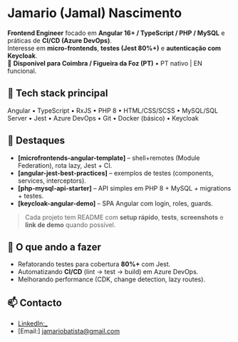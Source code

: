 # Jamario (Jamal) Nascimento

**Frontend Engineer** focado em **Angular 16+ / TypeScript / PHP / MySQL** e práticas de **CI/CD (Azure DevOps)**.  
Interesse em **micro-frontends**, **testes (Jest 80%+)** e **autenticação com Keycloak**.  
📍 **Disponível para Coimbra / Figueira da Foz (PT)** • PT nativo | EN funcional.

## 🧰 Tech stack principal
Angular • TypeScript • RxJS • PHP 8 • HTML/CSS/SCSS • MySQL/SQL Server • Jest • Azure DevOps • Git • Docker (básico) • Keycloak

## 🚀 Destaques
- **[microfrontends-angular-template]** – shell+remotes (Module Federation), rota lazy, Jest + CI.
- **[angular-jest-best-practices]** – exemplos de testes (components, services, interceptors).
- **[php-mysql-api-starter]** – API simples em PHP 8 + MySQL + migrations + testes.
- **[keycloak-angular-demo]** – SPA Angular com login, roles, guards.

> Cada projeto tem README com **setup rápido**, **tests**, **screenshots** e **link de demo** quando possível.

## 🔁 O que ando a fazer
- Refatorando testes para cobertura **80%+** com Jest.
- Automatizando **CI/CD** (lint → test → build) em Azure DevOps.
- Melhorando performance (CDK, change detection, lazy routes).

## 📫 Contacto
- [LinkedIn:_](https://www.linkedin.com/in/jamario-nascimento/)
- [Email:] jamariobatista@gmail.com
